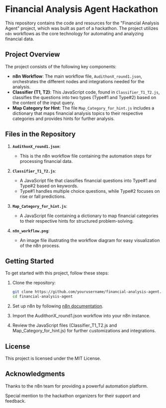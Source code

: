 # Financial Analysis Agent Hackathon

This repository contains the code and resources for the "Financial Analysis Agent" project, which was built as part of a hackathon. The project utilizes `n8n` workflows as the core technology for automating and analyzing financial data.

## Project Overview

The project consists of the following key components:

- **n8n Workflow**: The main workflow file, `AudithonX_round1.json`, orchestrates the different nodes and integrations needed for the analysis.
- **Classifier (T1, T2)**: This JavaScript code, found in `Classifier_T1_T2.js`, classifies the questions into two types (Type#1 and Type#2) based on the content of the input query.
- **Map Category for Hint**: The file `Map_Category_for_hint.js` includes a dictionary that maps financial analysis topics to their respective categories and provides hints for further analysis.

## Files in the Repository

1. **`AudithonX_round1.json`**:
   - This is the n8n workflow file containing the automation steps for processing financial data.
2. **`Classifier_T1_T2.js`**:
   - A JavaScript file that classifies financial questions into Type#1 and Type#2 based on keywords.
   - Type#1 handles multiple choice questions, while Type#2 focuses on rise or fall predictions.
3. **`Map_Category_for_hint.js`**:

   - A JavaScript file containing a dictionary to map financial categories to their respective hints for structured problem-solving.

4. **`n8n_workflow.png`**:
   - An image file illustrating the workflow diagram for easy visualization of the n8n process.

## Getting Started

To get started with this project, follow these steps:

1. Clone the repository:

   ```bash
   git clone https://github.com/yourusername/financial-analysis-agent.git
   cd financial-analysis-agent

   ```

2. Set up n8n by following [n8n documentation](https://docs.n8n.io/).

3. Import the AudithonX_round1.json workflow into your n8n instance.

4. Review the JavaScript files (Classifier_T1_T2.js and Map_Category_for_hint.js) for further customizations and integrations.

## License

This project is licensed under the MIT License.

## Acknowledgments

Thanks to the n8n team for providing a powerful automation platform.

Special mention to the hackathon organizers for their support and feedback.
